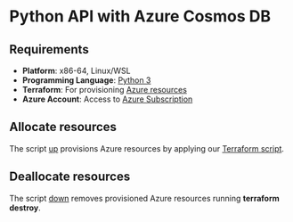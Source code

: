 # Python API with Azure Cosmos DB

## Requirements

- **Platform**: x86-64, Linux/WSL
- **Programming Language**: [Python 3](https://www.python.org/downloads/)
- **Terraform**: For provisioning [Azure resources](infra/terraform.tf)
- **Azure Account**: Access to [Azure Subscription](https://azure.microsoft.com/en-us/pricing/purchase-options/azure-account)

## Allocate resources

The script [up](up.sh) provisions Azure resources by applying our [Terraform script](infra/terraform.tf).

## Deallocate resources

The script [down](down.sh) removes provisioned Azure resources running **terraform destroy**.